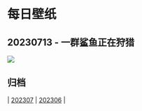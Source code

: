 # 每日壁纸

## 20230713 - 一群鲨鱼正在狩猎

![](https://www.bing.com/th?id=OHR.BlacktipSharks_ZH-CN6532659465_UHD.jpg)

## 归档

| [202307](/202307/README.MD)
| [202306](/202306/README.MD)
|